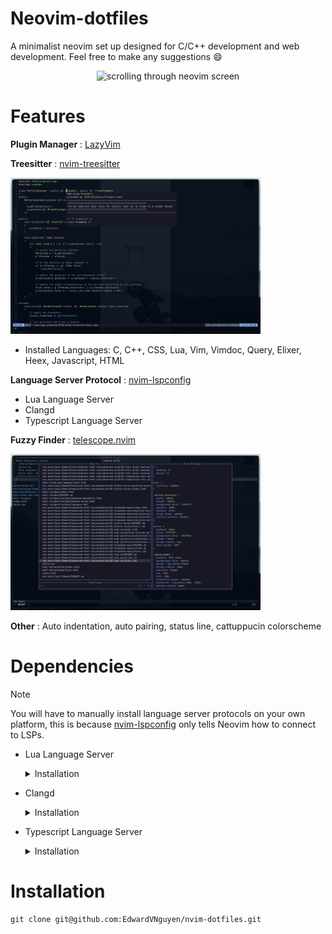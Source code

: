 # Neovim-dotfiles
A minimalist neovim set up designed for C/C++ development and web development. Feel free to make any suggestions :smile:

<div align=center> 
  <img src="movingImage.gif" alt="scrolling through neovim screen" width="1000"> 
</div>

# Features

__Plugin Manager__ : [LazyVim](https://github.com/LazyVim/LazyVim)

__Treesitter__ : [nvim-treesitter](https://github.com/nvim-treesitter/nvim-treesitter)

<img src="gettingDefintion.png" alt="image showing telescope in action" width="400">

* Installed Languages: C, C++, CSS, Lua, Vim, Vimdoc, Query, Elixer, Heex, Javascript, HTML

__Language Server Protocol__ : [nvim-lspconfig](https://github.com/neovim/nvim-lspconfig)

* Lua Language Server
* Clangd
* Typescript Language Server

__Fuzzy Finder__ : [telescope.nvim](https://github.com/nvim-telescope/telescope.nvim) 

<img src="telescopeInAction.png" alt="image showing telescope in action" width="400">

__Other__ : Auto indentation, auto pairing, status line, cattuppucin colorscheme

# Dependencies
>[!NOTE]
>You will have to manually install language server protocols on your own platform, this is because [nvim-lspconfig](https://github.com/neovim/nvim-lspconfig) only tells Neovim how to connect to LSPs.
* Lua Language Server
  <details>
  <summary> Installation </summary>

  <b>Windows</b> : `scoop install lua-language-server`
  
  <b>macOS</b> : `brew install lua-language-server`
  
  <b>Linux/Other</b> : [Official Website](https://luals.github.io/#neovim-install)
    
  </details>

* Clangd
  <details>
    <summary> Installation </summary>

    <b>Windows</b> : [Windows Download](https://releases.llvm.org/download.html)

    <b>macOS</b> : `brew install llvm`

    <b>Debian/Ubuntu</b> :
  ```
  sudo apt-get install clangd-12
  sudo update-alternatives --install /usr/bin/clangd clangd /usr/bin/clangd-12 100
  ```

    <b>Other</b> : [Official Website](https://clangd.llvm.org/installation)  

    </details>
* Typescript Language Server
  <details>
    <summary> Installation </summary>

    <b>Windows/Linux</b> : [Official Website](https://github.com/typescript-language-server/typescript-language-server)

    <b>macOS</b> `brew install typescript-language-server`
  
  </details>
# Installation
```
git clone git@github.com:EdwardVNguyen/nvim-dotfiles.git

```
